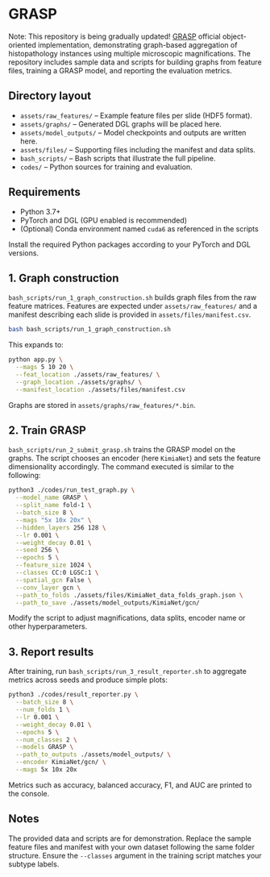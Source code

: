 # GRASP
Note: This repository is being gradually updated!
[GRASP](https://openreview.net/pdf?id=k6xlOfZnTC) official object-oriented implementation, demonstrating graph-based aggregation of histopathology instances using multiple microscopic magnifications. The repository includes sample data and scripts for building graphs from feature files, training a GRASP model, and reporting the evaluation metrics.

## Directory layout

- `assets/raw_features/` – Example feature files per slide (HDF5 format).
- `assets/graphs/` – Generated DGL graphs will be placed here.
- `assets/model_outputs/` – Model checkpoints and outputs are written here.
- `assets/files/` – Supporting files including the manifest and data splits.
- `bash_scripts/` – Bash scripts that illustrate the full pipeline.
- `codes/` – Python sources for training and evaluation.

## Requirements

- Python 3.7+
- PyTorch and DGL (GPU enabled is recommended)
- (Optional) Conda environment named `cuda6` as referenced in the scripts

Install the required Python packages according to your PyTorch and DGL versions.

## 1. Graph construction

`bash_scripts/run_1_graph_construction.sh` builds graph files from the raw feature matrices. Features are expected under `assets/raw_features/` and a manifest describing each slide is provided in `assets/files/manifest.csv`.

```bash
bash bash_scripts/run_1_graph_construction.sh
```

This expands to:

```bash
python app.py \
  --mags 5 10 20 \
  --feat_location ./assets/raw_features/ \
  --graph_location ./assets/graphs/ \
  --manifest_location ./assets/files/manifest.csv
```

Graphs are stored in `assets/graphs/raw_features/*.bin`.

## 2. Train GRASP

`bash_scripts/run_2_submit_grasp.sh` trains the GRASP model on the graphs. The script chooses an encoder (here `KimiaNet`) and sets the feature dimensionality accordingly. The command executed is similar to the following:

```bash
python3 ./codes/run_test_graph.py \
  --model_name GRASP \
  --split_name fold-1 \
  --batch_size 8 \
  --mags "5x 10x 20x" \
  --hidden_layers 256 128 \
  --lr 0.001 \
  --weight_decay 0.01 \
  --seed 256 \
  --epochs 5 \
  --feature_size 1024 \
  --classes CC:0 LGSC:1 \
  --spatial_gcn False \
  --conv_layer gcn \
  --path_to_folds ./assets/files/KimiaNet_data_folds_graph.json \
  --path_to_save ./assets/model_outputs/KimiaNet/gcn/
```

Modify the script to adjust magnifications, data splits, encoder name or other hyperparameters.

## 3. Report results

After training, run `bash_scripts/run_3_result_reporter.sh` to aggregate metrics across seeds and produce simple plots:

```bash
python3 ./codes/result_reporter.py \
  --batch_size 8 \
  --num_folds 1 \
  --lr 0.001 \
  --weight_decay 0.01 \
  --epochs 5 \
  --num_classes 2 \
  --models GRASP \
  --path_to_outputs ./assets/model_outputs/ \
  --encoder KimiaNet/gcn/ \
  --mags 5x 10x 20x
```

Metrics such as accuracy, balanced accuracy, F1, and AUC are printed to the console.

## Notes

The provided data and scripts are for demonstration. Replace the sample feature files and manifest with your own dataset following the same folder structure. Ensure the `--classes` argument in the training script matches your subtype labels.

